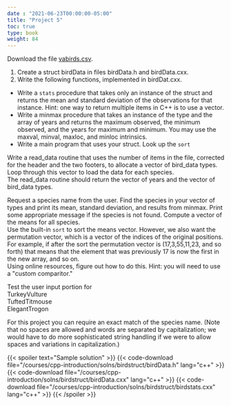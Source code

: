 ```yaml
---
date : "2021-06-23T00:00:00-05:00"
title: "Project 5"
toc: true
type: book
weight: 84
---
```


Download the file [vabirds.csv](/data/vabirds.csv).
1. Create a struct birdData in files birdData.h and birdData.cxx. 
2. Write the following functions, implemented in birdDat.cxx. 
  * Write a `stats` procedure that takes only an instance of the struct and returns the mean and standard deviation of the observations for that instance. Hint: one way to return multiple items in C++ is to use a vector.
  * Write a minmax procedure that takes an instance of the type and the array of years and returns the maximum observed, the minimum observed, and the years for maximum and minimum.  You may use the maxval, minval, maxloc, and minloc intrinsics.
   * Write a main program that uses your struct.  Look up the `sort` 

Write a read_data routine that uses the number of items in the file, corrected for the header and the two footers, to allocate a vector of bird_data types.  
Loop through this vector to load the data for each species.  
The read_data routine should return the vector of years and the vector of bird_data types.  

Request a species name from the user.  Find the species in your vector of types 
and print its mean, standard deviation, and results from minmax. Print some appropriate message if the species is not found.  Compute a vector of the means for all species.  
Use the built-in `sort` to sort the means vector.  However, we also want the permutation vector, which is a vector of the indices of the original positions.  
For example, if after the sort the permutation vector is (17,3,55,11,23, and so forth) that means that the element that was previously 17 is now the first in the new array, and so on.  
Using online resources, figure out how to do this.  Hint: you will need to use a "custom comparitor."

Test the user input portion for 
<br>
TurkeyVulture
<br>
TuftedTitmouse 
<br>
ElegantTrogon

For this project you can require an exact match of the species name.  (Note that no spaces are allowed and words are separated by capitalization; we would have to do more sophisticated string handling if we were to allow spaces and variations in capitalization.)

{{< spoiler text="Sample solution" >}}
{{< code-download file="/courses/cpp-introduction/solns/birdstruct/birdData.h" lang="c++" >}}
{{< code-download file="/courses/cpp-introduction/solns/birdstruct/birdData.cxx" lang="c++" >}}
{{< code-download file="/courses/cpp-introduction/solns/birdstruct/birdstats.cxx" lang="c++" >}}
{{< /spoiler >}}
